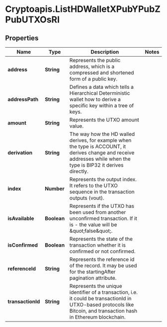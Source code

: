 # Cryptoapis.ListHDWalletXPubYPubZPubUTXOsRI

## Properties

Name | Type | Description | Notes
------------ | ------------- | ------------- | -------------
**address** | **String** | Represents the public address, which is a compressed and shortened form of a public key. | 
**addressPath** | **String** | Defines a data which tells a Hierarchical Deterministic wallet how to derive a specific key within a tree of keys. | 
**amount** | **String** | Represents the UTXO amount value. | 
**derivation** | **String** | The way how the HD walled derives, for example when the type is ACCOUNT, it derives change and receive addresses while when the type is BIP32 it derives directly. | 
**index** | **Number** | Represents the output index. It refers to the UTXO sequence in the transaction outputs (vout). | 
**isAvailable** | **Boolean** | Represents if the UTXO has been used from another unconfirmed transaction. If it is - the value will be \&quot;false\&quot;. | 
**isConfirmed** | **Boolean** | Represents the state of the transaction whether it is confirmed or not confirmed. | 
**referenceId** | **String** | Represents the reference id of the record. It may be used for the startingAfter pagination attribute. | 
**transactionId** | **String** | Represents the unique identifier of a transaction, i.e. it could be transactionId in UTXO-based protocols like Bitcoin, and transaction hash in Ethereum blockchain. | 


